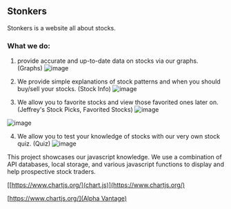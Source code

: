 ## Stonkers

Stonkers is a website all about stocks. 

### What we do:

1. provide accurate and up-to-date data on stocks via our graphs.
(Graphs)
![image](https://github.com/ItIsNooby/Stonkers-Frontend/assets/85460508/0a8e044d-4d6a-487f-b8a1-4e673370d576)

2. We provide simple explanations of stock patterns and when you should buy/sell your stocks.
(Stock Info)
![image](https://github.com/ItIsNooby/Stonkers-Frontend/assets/85460508/c2cad34d-4914-435b-b3f9-806cc6ff5683)

3. We allow you to favorite stocks and view those favorited ones later on.
(Jeffrey's Stock Picks, Favorited Stocks)
![image](https://github.com/ItIsNooby/Stonkers-Frontend/assets/85460508/6ebbfbd6-5ee2-4c17-8413-db87c752ccb9)

![image](https://github.com/ItIsNooby/Stonkers-Frontend/assets/85460508/aa4f86d7-c1e8-4ff4-b64a-f9403731e6c2)

4. We allow you to test your knowledge of stocks with our very own stock quiz.
(Quiz)
![image](https://github.com/ItIsNooby/Stonkers-Frontend/assets/85460508/c27be753-c782-45e7-99df-66d6fed222f0)

This project showcases our javascript knowledge. We use a combination of API databases, local storage, and various javascript functions to display and help prospective stock traders.

[[https://www.chartjs.org/](chart.js)](https://www.chartjs.org/)

[[https://www.chartjs.org/](Alpha Vantage)](https://rapidapi.com/alphavantage/api/alpha-vantage)
